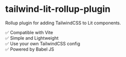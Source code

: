 # tailwind-lit-rollup-plugin
Rollup plugin for adding TailwindCSS to Lit components.

✅ Compatible with Vite  
✅ Simple and Lightweight  
✅ Use your own TailwindCSS config  
✅ Powered by Babel JS
